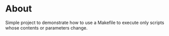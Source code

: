 # About
Simple project to demonstrate how to use a Makefile to execute only scripts whose contents or parameters change.
